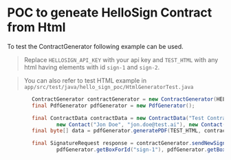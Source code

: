 # POC to geneate HelloSign Contract from Html

To test the ContractGenerator following example can be used.

> Replace `HELLOSIGN_API_KEY` with your api key and `TEST_HTML` with any html having elements with id `sign-1` and `sign-2`.

>You can also refer to test HTML example in `app/src/test/java/hello_sign_poc/HtmlGeneratorTest.java`


```java
        ContractGenerator contractGenerator = new ContractGenerator(HELLOSIGN_API_KEY);
        final PdfGenerator pdfGenerator = new PdfGenerator();

        final ContractData contractData = new ContractData("Test Contract",
                new Contact("Jon Doe", "jon.doe@test.ai"), new Contact("Jane Doe", "jane.doe@test.com"));
        final byte[] data = pdfGenerator.generatePDF(TEST_HTML, contractData.getContractName() + "_" + Instant.now().getEpochSecond());

        final SignatureRequest response = contractGenerator.sendNewSignatureRequest(contractData, data,
                pdfGenerator.getBoxForId("sign-1"), pdfGenerator.getBoxForId("sign-2"));
```